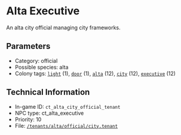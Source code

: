 # Alta Executive

An alta city official managing city frameworks.

## Parameters

- Category: official
- Possible species: alta
- Colony tags: [`light`](https://ceterai.github.io/MyEnternia/Wiki/Tags/Light) (1), [`door`](https://ceterai.github.io/MyEnternia/Wiki/Tags/Door) (1), [`alta`](https://ceterai.github.io/MyEnternia/Wiki/Tags/Alta) (12), [`city`](https://ceterai.github.io/MyEnternia/Wiki/Tags/City) (12), [`executive`](https://ceterai.github.io/MyEnternia/Wiki/Tags/Executive) (12)

## Technical Information

- In-game ID: `ct_alta_city_official_tenant`
- NPC type: ct_alta_executive
- Priority: 10
- File: [`/tenants/alta/official/city.tenant`](https://github.com/Ceterai/Enternia/blob/main/tenants/alta/official/city.tenant)
